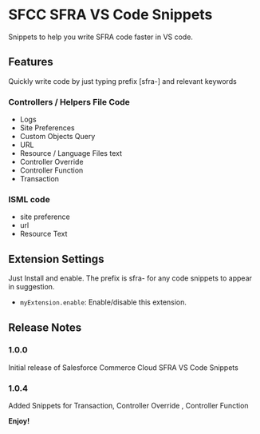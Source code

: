 # SFCC SFRA VS Code Snippets

Snippets to help you write SFRA code faster in VS code.

## Features

Quickly write code by just typing prefix [sfra-] and relevant keywords

### Controllers / Helpers File Code
- Logs
- Site Preferences
- Custom Objects Query
- URL
- Resource / Language Files text
- Controller Override
- Controller Function
- Transaction

### ISML code 
- site preference
- url
- Resource Text

## Extension Settings

Just Install and enable. The prefix is sfra- for any code snippets to appear in suggestion. 


* `myExtension.enable`: Enable/disable this extension.



## Release Notes


### 1.0.0

Initial release of Salesforce Commerce Cloud SFRA VS Code Snippets

### 1.0.4

Added Snippets for Transaction, Controller Override , Controller Function




**Enjoy!**
